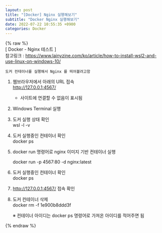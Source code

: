 ```yaml
---  
layout: post  
title: "[Docker] Nginx 실행해보기"  
subtitle: "Docker Nginx 실행해보기"  
date: 2022-07-22 10:55:35 +0900  
categories: Docker  
---  
```

{% raw %}  
[ Docker - Nginx 테스트 ]  
	참고링크 : https://www.lainyzine.com/ko/article/how-to-install-wsl2-and-use-linux-on-windows-10/  
  
	도커 컨테이너를 실행해서 Nginx 를 띄어볼려고함  
  
1. 웹브라우저에서 아래의 URL 접속  
	http://127.0.0.1:4567/  
  
	- 사이트에 연결할 수 없음이 표시됨  
  
2. Windows Terminal 실행  
  
3. 도커 실행 상태 확인  
	wsl -l -v  
  
4. 도커 실행중인 컨테이너 확인  
	docker ps  
  
5. docker run 명령어로 nginx 이미지 기반 컨테이너 실행  
  
	docker run -p 4567:80 -d nginx:latest  
  
6. 도커 실행중인 컨테이너 확인  
	docker ps  
  
7. http://127.0.0.1:4567/ 접속 확인  
  
8. 도커 컨테이너 삭제  
	docker rm -f 1e900b8ddd3f  
  
	※ 컨테이너 아이디는 docker ps 명령어로 가져온 아이디를 적어주면 됨  
  
{% endraw %}
